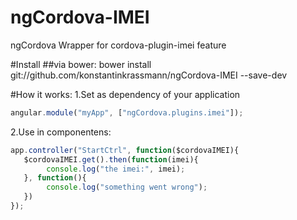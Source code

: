 ngCordova-IMEI
==============

ngCordova Wrapper for cordova-plugin-imei feature


#Install
##via bower:
bower install git://github.com/konstantinkrassmann/ngCordova-IMEI --save-dev

#How it works:
1.Set as dependency of your application
``` javascript
angular.module("myApp", ["ngCordova.plugins.imei"]);
```

2.Use in componentens:
``` javascript
app.controller("StartCtrl", function($cordovaIMEI){
   $cordovaIMEI.get().then(function(imei){
        console.log("the imei:", imei);
   }, function(){
        console.log("something went wrong");
   })
});
```
